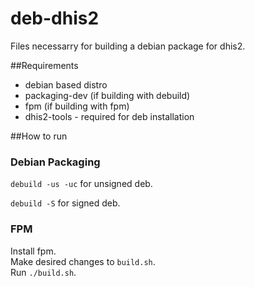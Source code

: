 # deb-dhis2
Files necessarry for building a debian package for dhis2. 

##Requirements
* debian based distro
* packaging-dev (if building with debuild)
* fpm (if building with fpm)
* dhis2-tools - required for deb installation

##How to run
### Debian Packaging
`debuild -us -uc` for unsigned deb.

`debuild -S` for signed deb.
### FPM
Install fpm.    
Make desired changes to `build.sh`.    
Run `./build.sh`.    

